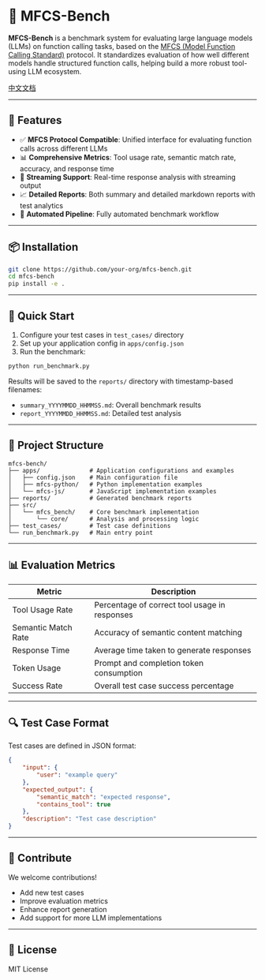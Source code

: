 # 🧪 MFCS-Bench

**MFCS-Bench** is a benchmark system for evaluating large language models (LLMs) on function calling tasks, based on the [MFCS (Model Function Calling Standard)](https://github.com/mfcsorg/mfcs) protocol. It standardizes evaluation of how well different models handle structured function calls, helping build a more robust tool-using LLM ecosystem.

[中文文档](README_CN.md)

---

## 🚀 Features

- ✅ **MFCS Protocol Compatible**: Unified interface for evaluating function calls across different LLMs
- 📊 **Comprehensive Metrics**: Tool usage rate, semantic match rate, accuracy, and response time
- 🔄 **Streaming Support**: Real-time response analysis with streaming output
- 📈 **Detailed Reports**: Both summary and detailed markdown reports with test analytics
- 🔁 **Automated Pipeline**: Fully automated benchmark workflow

---

## 📦 Installation

```bash
git clone https://github.com/your-org/mfcs-bench.git
cd mfcs-bench
pip install -e .
```

---

## 🔧 Quick Start

1. Configure your test cases in `test_cases/` directory
2. Set up your application config in `apps/config.json`
3. Run the benchmark:

```bash
python run_benchmark.py
```

Results will be saved to the `reports/` directory with timestamp-based filenames:
- `summary_YYYYMMDD_HHMMSS.md`: Overall benchmark results
- `report_YYYYMMDD_HHMMSS.md`: Detailed test analysis

---

## 📁 Project Structure

```
mfcs-bench/
├── apps/              # Application configurations and examples
│   ├── config.json    # Main configuration file
│   ├── mfcs-python/   # Python implementation examples
│   └── mfcs-js/       # JavaScript implementation examples
├── reports/           # Generated benchmark reports
├── src/              
│   └── mfcs_bench/    # Core benchmark implementation
│       └── core/      # Analysis and processing logic
├── test_cases/        # Test case definitions
└── run_benchmark.py   # Main entry point
```

---

## 📊 Evaluation Metrics

| Metric                | Description                                          |
|----------------------|------------------------------------------------------|
| Tool Usage Rate      | Percentage of correct tool usage in responses        |
| Semantic Match Rate  | Accuracy of semantic content matching                |
| Response Time        | Average time taken to generate responses             |
| Token Usage          | Prompt and completion token consumption              |
| Success Rate         | Overall test case success percentage                 |

---

## 🔍 Test Case Format

Test cases are defined in JSON format:

```json
{
    "input": {
        "user": "example query"
    },
    "expected_output": {
        "semantic_match": "expected response",
        "contains_tool": true
    },
    "description": "Test case description"
}
```

---

## 📢 Contribute

We welcome contributions!

- Add new test cases
- Improve evaluation metrics
- Enhance report generation
- Add support for more LLM implementations

---

## 📜 License

MIT License
